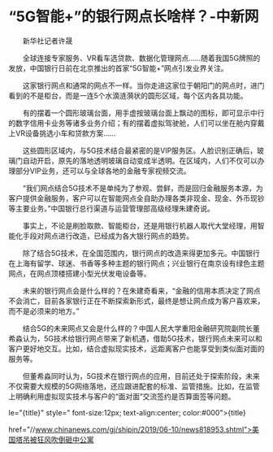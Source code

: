# “5G智能+”的银行网点长啥样？-中新网

　　新华社记者许晟

　　全球连接专家服务、VR看车选贷款、数据化管理网点……随着我国5G牌照的发放，中国银行日前在北京推出的首家“5G智能+”网点引发业界关注。

　　这家银行网点和通常的网点不一样。当你走进这家位于朝阳门的网点时，进门看到的不是柜台，而是一连5个水滴涟漪状的圆形区域，每个区内各具功能。

　　有的摆着一个圆形玻璃台面，用手虚按玻璃台面上飘动的图标，即可显示中行的数字信用卡业务等诸多业务介绍；有的摆着虚拟驾驶舱，人们可以坐在舱内穿戴上VR设备挑选小车和贷款方案……

　　这些圆形区域内，与5G技术结合最紧密的是VIP服务区。人脸识别正确后，玻璃门自动开启，原先的落地透明玻璃自动变成半透明。在区域内，人们不仅可以办理部分VIP业务，还可以与全球各地的金融专家视频交流。

　　“我们网点结合5G技术不是单纯为了参观、尝鲜，而是回归金融服务本源，为客户提供金融服务，客户可以在智能网点全自助办理各类非现金、现金、外币现钞等主要业务。”中国银行总行渠道与运营管理部高级经理朱建奇说。

　　事实上，不论是刷脸取款、智能柜台，还是用银行机器人取代大堂经理，用智能化手段对网点进行改造，已经成为各大银行网点的趋势。

　　除了结合5G技术，在全国范围内，银行网点的改造来得更加多元。中国银行在上海有留学、球迷、书香等多种主题的银行网点；兴业银行在南京设有绿色主题网点，在网点顶楼搭建小型光伏发电设备等。

　　未来的银行网点会是什么样的？在朱建奇看来，“金融的信用本质决定了网点不会消亡，目前各家银行正在不断探索新形式，最终是想让网点成为客户喜欢来，而不是必须来的地方。”

　　结合5G的未来网点又会是什么样的？中国人民大学重阳金融研究院副院长董希淼认为，5G技术给银行网点带来了新机遇，借助5G技术，银行网点未来可以和客户更好地交互。比如，结合虚拟现实技术，远距离客户也能享受到类似面对面的服务等。

　　但董希淼同时认为，5G技术在银行网点的应用，目前还处于探索阶段，未来不仅需要大规模的5G网络落地，还应跟进配套的标准、监管措施。比如，在监管上明确利用虚拟现实技术与客户的“面对面”交流签约是否算面签等问题。

le="{title}" style=" font-size:12px; text-align:center; color:#000">{title}

href="//www.chinanews.com/gj/shipin/2019/06-10/news818953.shtml">美国塔吊被狂风吹倒砸中公寓
